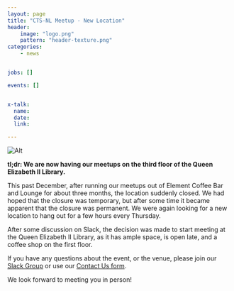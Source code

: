 ```yaml
---
layout: page
title: "CTS-NL Meetup - New Location"
header:
    image: "logo.png"
    pattern: "header-texture.png"
categories:
    - news


jobs: []

events: []


x-talk:
  name:
  date:
  link:

---
```



![Alt](https://ctsnl.ca/Socials/qeii-meetup/qeii-meetup--Every%20Thursday-7pm.png "Meetup up every Thursday @ 7pm at Queen Elizabeth II Library.")

**tl;dr: We are now having our meetups on the third floor of the Queen Elizabeth II Library.**

This past December, after running our meetups out of Element Coffee Bar and Lounge for about three months, the location suddenly closed. We had hoped that the closure was temporary, but after some time it became apparent that the closure was permanent. We were again looking for a new location to hang out for a few hours every Thursday.

After some discussion on Slack, the decision was made to start meeting at the Queen Elizabeth II Library, as it has ample space, is open late, and a coffee shop on the first floor.

If you have any questions about the event, or the venue, please join our [Slack Group](https://join.slack.com/t/ctsnl/shared_invite/enQtNzE5Mzc1OTA3ODI2LTdhODg1ZTQ4YTMwNDRkYzI2OWZjOTZmYWZjNjA3N2QzMTRiZWEyNmI0MTRmYjNjMDFhZGUxNzlhY2I5YjEwMTk) or use our [Contact Us form](https://ctsnl.ca/contact/).

We look forward to meeting you in person!
